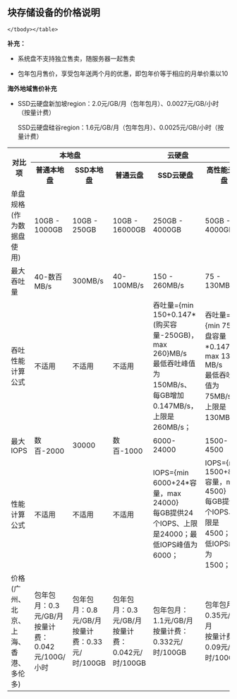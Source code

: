 ## 块存储设备的价格说明
<table class="cvmMonth">
        <tbody><tr>
            <th style="width: 10%;" rowspan="2">对比项</th>
            <th style="width: 40%;" colspan="2">本地盘</th>
            <th style="width: 50%;" colspan="3">云硬盘</th>
        </tr>
        <tr>
            <th>普通本地盘</th>
            <th>SSD本地盘</th>
			<th>普通云盘</th>
			<th>SSD云硬盘</th>
            <th>高性能云硬盘</th>
        </tr>
        <tr>
            <td>单盘规格(作为数据盘使用)</td>
            <td>10GB - 1000GB</td>
            <td>10GB - 250GB</td>
						<td>10GB - 16000GB</td>
            <td>250GB - 4000GB</td>
            <td>50GB - 4000GB</td>
        </tr>
        <tr>
            <td>最大吞吐量</td>
            <td>40-数百MB/s</td>
            <td>300MB/s</td>
						<td>40-100MB/s</td>
            <td>150 - 260MB/s</td>
            <td>75 - 130MB/s</td>
        </tr>
					<tr>
            <td>吞吐性能计算公式</td>
            <td>不适用</td>
            <td>不适用</td>
						<td>不适用</td>
            <td>吞吐量={min 150+0.147*(购买容量-250GB)，max 260}MB/s<br>
最低吞吐峰值为150MB/s、每GB增加0.147MB/s，上限是260MB/s；</td>
            <td>吞吐量={min 75+磁盘容量*0.147，max 130} MB/s<br>最低吞吐峰值为75MB/s，上限是130MB/s；
</td>
        </tr>
        <tr>
            <td>最大IOPS</td>
            <td>数百-2000</td>
            <td>30000</td>
						<td>数百-1000</td>
            <td>6000-24000</td>
            <td>1500-4500</td>
        </tr>
				<tr>
            <td>性能计算公式</td>
            <td>不适用</td>
            <td>不适用</td>
						<td>不适用</td>
            <td>IOPS={min 6000+24*容量，max 24000}<br>
每GB提供24个IOPS、上限是24000；最低IOPS峰值为6000；</td>
            <td>IOPS={min 1500+8*容量，max 4500}<br>
每GB提供8个IOPS、上限是4500；最低IOPS峰值为1500；；
</td>
        </tr>
								<tr>
            <td>价格(广州、北京、上海、香港、多伦多)</td>
            <td>包年包月：0.3元/GB/月<br>
按量计费：0.042元/100G/小时</td>
            <td>包年包月：0.8元/GB/月<br>
按量计费：0.33元/时/100GB</td>
            <td>包年包月：0.3元/GB/月<br>
按量计费：0.042元/时/100GB</td>
						<td>包年包月：1.1元/GB/月<br>
按量计费：0.332元/时/100GB</td>
            <td>包年包月：0.35元/GB/月<br>
按量计费：0.09元/时/100GB</td>
        </tr>
        
    </tbody></table>
    
**补充：**

- 系统盘不支持独立售卖，随服务器一起售卖

- 包年包月售价，享受包年送两个月的优惠，即包年价等于相应的月单价乘以10
 
 
**海外地域售价补充**

- SSD云硬盘新加坡region：2.0元/GB/月（包年包月）、0.0027元/GB/小时（按量计费） 

  SSD云硬盘硅谷region：1.6元/GB/月（包年包月）、0.0025元/GB/小时（按量计费） 
